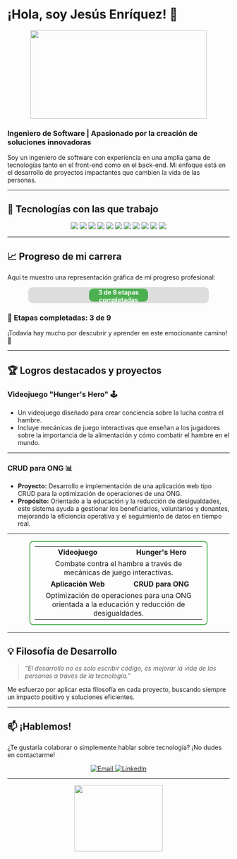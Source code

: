 # ¡Hola, soy Jesús Enríquez! 👋

<div align="center">
  <img src="https://media.giphy.com/media/qgQUggAC3Pfv687qPC/giphy.gif" width="400" height="200"/>
</div>

### Ingeniero de Software | Apasionado por la creación de soluciones innovadoras

Soy un ingeniero de software con experiencia en una amplia gama de tecnologías tanto en el front-end como en el back-end. Mi enfoque está en el desarrollo de proyectos impactantes que cambien la vida de las personas.

---

## 🚀 Tecnologías con las que trabajo

<p align="center">
  <img src="https://img.icons8.com/color/48/000000/html-5.png"/>
  <img src="https://img.icons8.com/color/48/000000/css3.png"/>
  <img src="https://img.icons8.com/color/48/000000/javascript.png"/>
  <img src="https://img.icons8.com/color/48/000000/react-native.png"/>
  <img src="https://img.icons8.com/color/48/000000/tailwindcss.png"/>
  <img src="https://img.icons8.com/color/48/000000/php.png"/>
  <img src="https://img.icons8.com/color/48/000000/bootstrap.png"/>
  <img src="https://img.icons8.com/color/48/000000/mysql-logo.png"/>
  <img src="https://img.icons8.com/color/48/000000/java-coffee-cup-logo.png"/>
  <img src="https://img.icons8.com/color/48/000000/python.png"/>
  <img src="https://img.icons8.com/color/48/000000/material-ui.png"/>
</p>

---

## 📈 Progreso de mi carrera

Aquí te muestro una representación gráfica de mi progreso profesional:

<div align="center">
  <div style="width: 80%; background-color: #ddd; border-radius: 10px; padding: 3px;">
    <div style="width: 33%; background-color: #4caf50; height: 30px; border-radius: 10px; text-align: center; color: white; font-weight: bold;">
      3 de 9 etapas completadas
    </div>
  </div>
</div>

### 🎯 Etapas completadas: 3 de 9

¡Todavía hay mucho por descubrir y aprender en este emocionante camino! 🚀

---

## 🏆 Logros destacados y proyectos

### Videojuego **"Hunger's Hero"** 🕹️
- Un videojuego diseñado para crear conciencia sobre la lucha contra el hambre.
- Incluye mecánicas de juego interactivas que enseñan a los jugadores sobre la importancia de la alimentación y cómo combatir el hambre en el mundo.

---

### CRUD para ONG 📊
- **Proyecto:** Desarrollo e implementación de una aplicación web tipo CRUD para la optimización de operaciones de una ONG.
- **Propósito:** Orientado a la educación y la reducción de desigualdades, este sistema ayuda a gestionar los beneficiarios, voluntarios y donantes, mejorando la eficiencia operativa y el seguimiento de datos en tiempo real.

---

<div align="center">
  <table style="border: 2px solid #4caf50; border-radius: 8px; padding: 10px; width: 80%; text-align: center;">
    <tr>
      <td><b>Videojuego</b></td>
      <td><b>Hunger's Hero</b></td>
    </tr>
    <tr>
      <td colspan="2">Combate contra el hambre a través de mecánicas de juego interactivas.</td>
    </tr>
    <tr>
      <td><b>Aplicación Web</b></td>
      <td><b>CRUD para ONG</b></td>
    </tr>
    <tr>
      <td colspan="2">Optimización de operaciones para una ONG orientada a la educación y reducción de desigualdades.</td>
    </tr>
  </table>
</div>

---

## 💡 Filosofía de Desarrollo

> _"El desarrollo no es solo escribir código, es mejorar la vida de las personas a través de la tecnología."_

Me esfuerzo por aplicar esta filosofía en cada proyecto, buscando siempre un impacto positivo y soluciones eficientes.

---

## 📫 ¡Hablemos!

¿Te gustaría colaborar o simplemente hablar sobre tecnología? ¡No dudes en contactarme!

<p align="center">
  <a href="mailto:jesusenriquez@example.com">
    <img src="https://img.shields.io/badge/Email-D14836?style=for-the-badge&logo=gmail&logoColor=white" alt="Email" />
  </a>
  <a href="https://linkedin.com/in/jesusenriquez" target="_blank">
    <img src="https://img.shields.io/badge/LinkedIn-0077B5?style=for-the-badge&logo=linkedin&logoColor=white" alt="LinkedIn" />
  </a>
</p>

---

<div align="center">
  <img src="https://media.giphy.com/media/M9gbBd9nbDrOTu1Mqx/giphy.gif" width="200" height="150"/>
</div>

